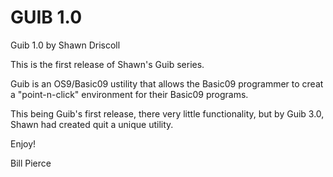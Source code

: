 # GUIB 1.0

Guib 1.0 by Shawn Driscoll

This is the first release of Shawn's Guib series.

Guib is an OS9/Basic09 ustility that allows the Basic09 programmer to creat a "point-n-click" environment for their Basic09 programs.

This being Guib's first release, there very little functionality, but by Guib 3.0, Shawn had created quit a unique utility.

Enjoy!

Bill Pierce
